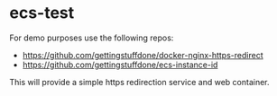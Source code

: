 # ecs-test

For demo purposes use the following repos:
- https://github.com/gettingstuffdone/docker-nginx-https-redirect
- https://github.com/gettingstuffdone/ecs-instance-id

This will provide a simple https redirection service and web container.

